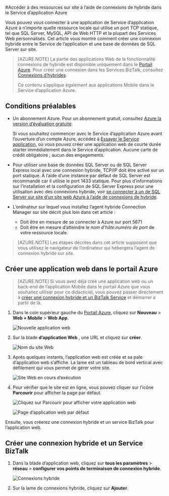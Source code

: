 <properties 
    pageTitle="Accéder à des ressources sur site à l’aide de connexions de hybride dans le Service d’application Azure" 
    description="Créer une connexion entre une application web dans le Service d’application Azure et une ressource de site qui utilise un port TCP statique" 
    services="app-service" 
    documentationCenter="" 
    authors="cephalin" 
    manager="wpickett" 
    editor="mollybos"/>

<tags 
    ms.service="app-service" 
    ms.workload="na" 
    ms.tgt_pltfrm="na" 
    ms.devlang="na" 
    ms.topic="article" 
    ms.date="02/03/2016" 
    ms.author="cephalin"/>

#<a name="access-on-premises-resources-using-hybrid-connections-in-azure-app-service"></a>Accéder à des ressources sur site à l’aide de connexions de hybride dans le Service d’application Azure

Vous pouvez vous connecter à une application de Service d’application Azure à n’importe quelle ressource locale qui utilise un port TCP statique, tel que SQL Server, MySQL, API de Web HTTP et la plupart des Services Web personnalisés. Cet article vous montre comment créer une connexion hybride entre le Service de l’application et une base de données de SQL Server sur site.

> [AZURE.NOTE] La partie des applications Web de la fonctionnalité connexions de hybride est disponible uniquement dans le [Portail Azure](https://portal.azure.com). Pour créer une connexion dans les Services BizTalk, consultez [Connexions d’hybrides](http://go.microsoft.com/fwlink/p/?LinkID=397274). 
> 
> Ce contenu s’applique également aux applications Mobile dans le Service d’application Azure. 

## <a name="prerequisites"></a>Conditions préalables
- Un abonnement Azure. Pour un abonnement gratuit, consultez [Azure la version d’évaluation gratuite](https://azure.microsoft.com/pricing/free-trial/). 
 
    Si vous souhaitez commencer avec le Service d’application Azure avant l’ouverture d’un compte Azure, accédez à [Essayer le Service application](http://go.microsoft.com/fwlink/?LinkId=523751), où vous pouvez créer une application web de courte durée starter immédiatement dans le Service d’application. Aucune carte de crédit obligatoire ; aucun des engagements.

- Pour utiliser une base de données SQL Server ou de SQL Server Express local avec une connexion hybride, TCP/IP doit être activé sur un port statique. À l’aide d’une instance par défaut de SQL Server est recommandé car il utilise le port 1433 statique. Pour plus d’informations sur l’installation et la configuration de SQL Server Express pour une utilisation avec des connexions hybride, voir [se connecter à un de SQL Server sur site d’un site web Azure à l’aide de connexions de hybride](http://go.microsoft.com/fwlink/?LinkID=397979).

- L’ordinateur sur lequel vous installez l’agent hybride Connection Manager sur site décrit plus loin dans cet article :

    - Doit être en mesure de se connecter à Azure sur port 5671
    - Doit être en mesure d’atteindre le *nom d’hôte*:*numéro de port* de votre ressource locale. 

> [AZURE.NOTE] Les étapes décrites dans cet article supposent que vous utilisez le navigateur de l’ordinateur qui hébergera l’agent de connexion hybride sur site.


## <a name="create-a-web-app-in-the-azure-portal"></a>Créer une application web dans le portail Azure ##

> [AZURE.NOTE] Si vous avez déjà créé une application web ou un back-end de l’application Mobile dans le portail Azure que vous souhaitez utiliser pour ce didacticiel, vous pouvez passer directement à [créer une connexion hybride et un BizTalk Service](#CreateHC) et démarrer à partir de là.

1. Dans le coin supérieur gauche du [Portail Azure](https://portal.azure.com), cliquez sur **Nouveau** > **Web + Mobile** > **Web App**.
    
    ![Nouvelle application web][NewWebsite]
    
2. Sur la blade **d’application Web** , une URL et cliquez sur **créer**. 
    
    ![Nom du site Web][WebsiteCreationBlade]
    
3. Après quelques instants, l’application web est créée et sa pale d’application web s’affiche. La lame est un tableau de bord vertical avec défilement qui vous permet de gérer votre site.
    
    ![Site Web en cours d’exécution][WebSiteRunningBlade]
    
4. Pour vérifier que le site est en ligne, vous pouvez cliquer sur l’icône **Parcourir** pour afficher la page par défaut.
    
    ![Cliquez sur Parcourir pour afficher votre application web][Browse]
    
    ![Page d’application web par défaut][DefaultWebSitePage]
    
Ensuite, vous créerez une connexion hybride et un service BizTalk pour l’application web.

<a name="CreateHC"></a>
## <a name="create-a-hybrid-connection-and-a-biztalk-service"></a>Créer une connexion hybride et un Service BizTalk ##

1. Dans la blade d’application web, cliquez sur **tous les paramètres** > **réseau** > **configurer vos points de terminaison de connexion hybride**.
    
    ![Connexions hybride][CreateHCHCIcon]
    
2. Sur la lame de connexions hybride, cliquez sur **Ajouter**.
    
    <!-- ![Add a hybrid connnection][CreateHCAddHC]
-->
    
3. La blade **d’Ajouter une connexion hybride** s’ouvre.  Dans la mesure où il s’agit de votre première connexion hybride, l’option **nouvelle connexion hybride** est présélectionnée et la lame de **créer une connexion hybride** s’ouvre pour vous.
    
    ![Créer une connexion hybride][TwinCreateHCBlades]
    
    Sur la **lame de connexion hybride de créer**:
    - Pour **nom**, fournissez un nom pour la connexion.
    - **Nom d’hôte**, tapez le nom de l’ordinateur local qui héberge votre ressource.
    - **Port**, entrez le numéro de port utilisé que votre ressource locale (1433 pour une instance par défaut de SQL Server).
    - Cliquez sur le **Service BizTalk Server**


4. La lame de **Créer le BizTalk Service** s’ouvre. Entrez un nom pour le service BizTalk, puis cliquez sur **OK**.
    
    ![Créer le service BizTalk][CreateHCCreateBTS]
    
    La lame de **Créer le BizTalk Service** se ferme et vous revenez à la blade de **créer une connexion hybride** .
    
5. Sur la lame de connexion hybride de créer, cliquez sur **OK**. 
    
    ![Cliquez sur OK][CreateBTScomplete]
    
6. Lorsque le processus se termine, la zone de notification dans le portail vous informe que la connexion a été créée avec succès.
    < !---TODO

    Tout échec à ce stade. Impossible de créer un service BizTalk dans le portail dogfood. Basculer vers le portail classique (portail complète) et de la création du service BizTalk mais il ne semble pas vous permettent de lier les - lorsque vous avez terminé l’étape de conn créer hybride, vous obtenez l’erreur suivante de la création de connexion d’hybrides RelecIoudHC a échoué. Le type de ressource est introuvable dans l’espace de noms 'Microsoft.BizTaIkServices de l’api version 2014-06-01'.
    
    L’erreur indique qu’il n’a pas pu trouver le type, et pas l’instance.
    ![Notification de succès][CreateHCSuccessNotification]
    -->
7. Sur la lame de l’application web, l’icône **hybride connexions** indique maintenant que 1 connexion hybride a été créée.
    
    ![Connexion d’un hybride créée][CreateHCOneConnectionCreated]
    
À ce stade, vous avez terminé une partie importante de l’infrastructure de connexion cloud hybride. Ensuite, vous allez créer une partie sur site correspondant.

<a name="InstallHCM"></a>
## <a name="install-the-on-premises-hybrid-connection-manager-to-complete-the-connection"></a>Installer le Gestionnaire de connexion hybride sur site pour effectuer la connexion ##

1. Sur la lame de l’application web, cliquez sur **tous les paramètres** > **réseau** > **configurer vos points de terminaison de connexion hybride**. 
    
    ![Icône de connexions hybride][HCIcon]
    
2. Sur la lame de **connexions d’hybrides** , la colonne **statut** pour le point de terminaison ajouté récemment montre **pas connecté**. Cliquez sur la connexion pour le configurer.
    
    ![Non connecté][NotConnected]
    
    La lame de connexion hybride s’ouvre.
    
    ![NotConnectedBlade][NotConnectedBlade]
    
3. Sur la lame, cliquez sur **Configuration de l’écouteur**.
    
    ![Cliquez sur Configuration de l’écouteur][ClickListenerSetup]
    
4. La lame de **Propriétés de la connexion hybride** s’ouvre. Sous **Local hybride Connection Manager**, cliquez sur **Cliquez ici pour installer**.
    
    ![Cliquez ici pour installer][ClickToInstallHCM]
    
5. Exécutez des Application avertissement boîte de dialogue sécurité, cliquez sur **exécuter** pour continuer.
    
    ![Cliquez sur Exécuter pour continuer][ApplicationRunWarning]
    
6.  Dans la boîte de dialogue **Contrôle de compte d’utilisateur** , cliquez sur **Oui**.
    
    ![Cliquez sur Oui][UAC]
    
7. Le Gestionnaire de connexion hybride est téléchargé et installé pour vous. 
    
    ![L’installation de][HCMInstalling]
    
8. Une fois l’installation terminée, cliquez sur **Fermer**.
    
    ![Cliquez sur Fermer][HCMInstallComplete]
    
    Sur la lame de **connexions d’hybrides** , la colonne **état** indique maintenant **connecté**. 
    
    ![État connecté][HCStatusConnected]

Maintenant que l’infrastructure de connexion hybride est terminée, vous pouvez créer une application hybride qui l’utilise. 

>[AZURE.NOTE]Les sections suivantes vous montrent comment utiliser une connexion hybride avec un projet de back-end .NET des applications mobiles.

## <a name="configure-the-mobile-app-net-backend-project-to-connect-to-the-sql-server-database"></a>Configurez le projet de back-end de Mobile application .NET pour se connecter à la base de données SQL Server

Dans le Service d’application, un projet de serveur principal Mobile applications .NET est simplement une application web ASP.NET avec un SDK d’applications Mobile supplémentaire installé et initialisé. Pour utiliser votre application web sous la forme d’un back-end d’applications Mobile, vous devez [télécharger et initialiser le back-end Mobile applications .NET SDK](../app-service-mobile/app-service-mobile-dotnet-backend-how-to-use-server-sdk.md#install-sdk).  

Pour les applications mobiles, vous devez également définir une chaîne de connexion pour la base de données sur site et de modifier le serveur principal pour utiliser cette connexion. 

1. Dans l’Explorateur de solutions dans Visual Studio, ouvrez le fichier Web.config de votre back-end de Mobile application .NET, repérez la section **connectionStrings** , ajoutez une nouvelle entrée de SqlClient comme suit, qui pointe vers la base de données de SQL Server sur site :

        <add name="OnPremisesDBConnection"
         connectionString="Data Source=OnPremisesServer,1433;
         Initial Catalog=OnPremisesDB;
         User ID=HybridConnectionLogin;
         Password=<**secure_password**>;
         MultipleActiveResultSets=True"
         providerName="System.Data.SqlClient" />

    N’oubliez pas de remplacer `<**secure_password**>` de cette chaîne avec le mot de passe que vous avez créé pour *HybridConnectionLogin*.

3. Cliquez sur **Enregistrer** dans Visual Studio pour enregistrer le fichier Web.config.

    > [AZURE.NOTE]Ce paramètre de connexion est utilisé lors de l’exécution sur l’ordinateur local. Lors de l’exécution dans Azure, ce paramètre est remplacé par le paramètre de connexion défini dans le portail.

4. Développez le dossier **modèles** et ouvrez le fichier de modèle de données, qui se termine par *Context.cs*.

6. Modifiez le constructeur d’instance de **DbContext** pour passer la valeur `OnPremisesDBConnection` au constructeur **DbContext** base, similaire à l’extrait de code suivant :

        public class hybridService1Context : DbContext
        {
            public hybridService1Context()
                : base("OnPremisesDBConnection")
            {
            }
        }

    Le service utilisera maintenant la nouvelle connexion à la base de données SQL Server.

## <a name="update-the-mobile-app-backend-to-use-the-on-premises-connection-string"></a>Mise à jour de la principale application Mobile pour utiliser la chaîne de connexion en local

Ensuite, vous devez ajouter un paramètre d’application pour cette nouvelle chaîne de connexion afin qu’il peut être utilisé à partir d’Azure.  

1. Dans le [portail Azure](https://portal.azure.com) dans le code de serveur principal d’application web pour votre application Mobile, cliquez sur **tous les paramètres**, puis sur **paramètres de l’Application**.

3. De la lame de **paramètres d’application Web** , faites défiler **les chaînes de connexion** et ajouter une nouvelle chaîne de connexion **SQL Server** nommée `OnPremisesDBConnection` avec une valeur comme `Server=OnPremisesServer,1433;Database=OnPremisesDB;User ID=HybridConnectionsLogin;Password=<**secure_password**>`.

    Remplacer `<**secure_password**>` avec le mot de passe sécurisé pour votre base de données sur site.

    ![Chaîne de connexion pour la base de données des locaux](./media/web-sites-hybrid-connection-get-started/set-sql-server-database-connection.png)

2. Appuyez sur **Enregistrer** pour enregistrer la connexion des hybrides et la chaîne de connexion que vous venez de créer.

À ce stade, vous pouvez republier le projet serveur et tester la nouvelle connexion avec vos clients d’applications Mobile existants. Données va être lues et écrites dans la base de données locale à l’aide de la connexion hybride.

<a name="NextSteps"></a>
## <a name="next-steps"></a>Étapes suivantes ##

- Pour plus d’informations sur la création d’une application web ASP.NET qui utilise une connexion hybride, voir [se connecter à un de SQL Server sur site d’un site web Azure à l’aide de connexions de hybride](http://go.microsoft.com/fwlink/?LinkID=397979). 

### <a name="additional-resources"></a>Ressources supplémentaires

[Vue d’ensemble des connexions hybride](http://go.microsoft.com/fwlink/p/?LinkID=397274)

[Josh Twist présente les connexions hybride (vidéo Channel 9)](http://channel9.msdn.com/Shows/Azure-Friday/Josh-Twist-introduces-hybrid-connections)

[Site web de connexions hybride](https://azure.microsoft.com/services/biztalk-services/)

[Les Services BizTalk : Onglets de tableau de bord, moniteur, échelle, configurer et hybride connexion](../biztalk-services/biztalk-dashboard-monitor-scale-tabs.md)

[Création d’un nuage hybride de réelles avec la portabilité des applications transparente (vidéo Channel 9)](http://channel9.msdn.com/events/TechEd/NorthAmerica/2014/DCIM-B323#fbid=)

[Se connecter à un de SQL Server sur site depuis Azure les Services mobiles à l’aide de connexions de hybride (vidéo Channel 9)](http://channel9.msdn.com/Series/Windows-Azure-Mobile-Services/Connect-to-an-on-premises-SQL-Server-from-Azure-Mobile-Services-using-Hybrid-Connections)

## <a name="whats-changed"></a>Ce qui a changé
* Pour obtenir un guide pour la modification de sites Web au Service de l’application voir : [Service d’application Azure et son Impact sur les Services Azure existants](http://go.microsoft.com/fwlink/?LinkId=529714)

<!-- IMAGES -->
[New]:./media/web-sites-hybrid-connection-get-started/B01New.png
[NewWebsite]:./media/web-sites-hybrid-connection-get-started/B02NewWebsite.png
[WebsiteCreationBlade]:./media/web-sites-hybrid-connection-get-started/B03WebsiteCreationBlade.png
[WebSiteRunningBlade]:./media/web-sites-hybrid-connection-get-started/B04WebSiteRunningBlade.png
[Browse]:./media/web-sites-hybrid-connection-get-started/B05Browse.png
[DefaultWebSitePage]:./media/web-sites-hybrid-connection-get-started/B06DefaultWebSitePage.png
[CreateHCHCIcon]:./media/web-sites-hybrid-connection-get-started/C01CreateHCHCIcon.png
[CreateHCAddHC]:./media/web-sites-hybrid-connection-get-started/C02CreateHCAddHC.png
[TwinCreateHCBlades]:./media/web-sites-hybrid-connection-get-started/C03TwinCreateHCBlades.png
[CreateHCCreateBTS]:./media/web-sites-hybrid-connection-get-started/C04CreateHCCreateBTS.png
[CreateBTScomplete]:./media/web-sites-hybrid-connection-get-started/C05CreateBTScomplete.png
[CreateHCSuccessNotification]:./media/web-sites-hybrid-connection-get-started/C06CreateHCSuccessNotification.png
[CreateHCOneConnectionCreated]:./media/web-sites-hybrid-connection-get-started/C07CreateHCOneConnectionCreated.png
[HCIcon]:./media/web-sites-hybrid-connection-get-started/D01HCIcon.png
[NotConnected]:./media/web-sites-hybrid-connection-get-started/D02NotConnected.png
[NotConnectedBlade]:./media/web-sites-hybrid-connection-get-started/D03NotConnectedBlade.png
[ClickListenerSetup]:./media/web-sites-hybrid-connection-get-started/D04ClickListenerSetup.png
[ClickToInstallHCM]:./media/web-sites-hybrid-connection-get-started/D05ClickToInstallHCM.png
[ApplicationRunWarning]:./media/web-sites-hybrid-connection-get-started/D06ApplicationRunWarning.png
[UAC]:./media/web-sites-hybrid-connection-get-started/D07UAC.png
[HCMInstalling]:./media/web-sites-hybrid-connection-get-started/D08HCMInstalling.png
[HCMInstallComplete]:./media/web-sites-hybrid-connection-get-started/D09HCMInstallComplete.png
[HCStatusConnected]:./media/web-sites-hybrid-connection-get-started/D10HCStatusConnected.png
 